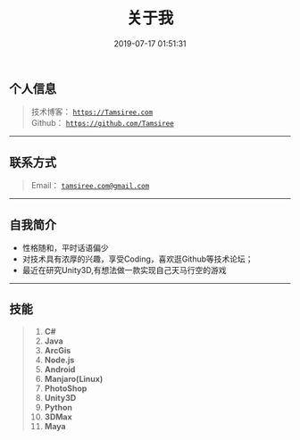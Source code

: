 ﻿---
title: 关于我
date: 2019-07-17 01:51:31
type: about
top_img: https://cdn.jsdelivr.net/gh/Tamsiree/Assets@master/DeskTop/45dd79eb-d80b.png
---

## 个人信息

> 技术博客： [`https://Tamsiree.com`](https://Tamsiree.com)  
> Github： [`https://github.com/Tamsiree`](https://github.com/Tamsiree)

---

## 联系方式

> Email： [`tamsiree.com@gmail.com`](mailto:tamsiree.com@gmail.com)

---

## 自我简介

* 性格随和，平时话语偏少
* 对技术具有浓厚的兴趣，享受Coding，喜欢逛Github等技术论坛；
* 最近在研究Unity3D,有想法做一款实现自己天马行空的游戏  

---

## 技能

> 1. **C#**  
> 2. **Java**  
> 3. **ArcGis**  
> 4. **Node.js**  
> 5. **Android**  
> 6. **Manjaro(Linux)**  
> 7. **PhotoShop**  
> 8. **Unity3D**  
> 9. **Python**  
> 10. **3DMax**  
> 11. **Maya**  
